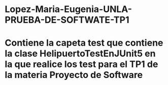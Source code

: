 # Lopez-Maria-Eugenia-UNLA-PRUEBA-DE-SOFTWATE-TP1
# Contiene la capeta test que contiene la clase HelipuertoTestEnJUnit5 en la que realice los test para el TP1 de la materia Proyecto de Software
